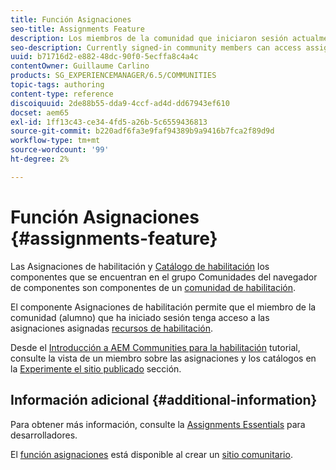```yaml
---
title: Función Asignaciones
seo-title: Assignments Feature
description: Los miembros de la comunidad que iniciaron sesión actualmente pueden acceder a los recursos de habilitación asignados
seo-description: Currently signed-in community members can access assigned enablement resources
uuid: b71716d2-e882-48dc-90f0-5ecffa8c4a4c
contentOwner: Guillaume Carlino
products: SG_EXPERIENCEMANAGER/6.5/COMMUNITIES
topic-tags: authoring
content-type: reference
discoiquuid: 2de88b55-dda9-4ccf-ad4d-dd67943ef610
docset: aem65
exl-id: 1ff13c43-ce34-4fd5-a26b-5c6559436813
source-git-commit: b220adf6fa3e9faf94389b9a9416b7fca2f89d9d
workflow-type: tm+mt
source-wordcount: '99'
ht-degree: 2%

---
```


# Función Asignaciones {#assignments-feature}

Las Asignaciones de habilitación y [Catálogo de habilitación](/help/communities/catalog.md) los componentes que se encuentran en el grupo Comunidades del navegador de componentes son componentes de un [comunidad de habilitación](/help/communities/overview.md#enablement-community).

El componente Asignaciones de habilitación permite que el miembro de la comunidad (alumno) que ha iniciado sesión tenga acceso a las asignaciones asignadas [recursos de habilitación](/help/communities/resources.md).

Desde el [Introducción a AEM Communities para la habilitación](/help/communities/getting-started-enablement.md) tutorial, consulte la vista de un miembro sobre las asignaciones y los catálogos en la [Experimente el sitio publicado](/help/communities/enablement-published-site.md) sección.

## Información adicional {#additional-information}

Para obtener más información, consulte la [Assignments Essentials](/help/communities/essentials-assignments.md) para desarrolladores.

El [función asignaciones](/help/communities/functions.md#assignments-function) está disponible al crear un [sitio comunitario](/help/communities/sites-console.md).
